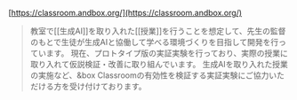 
[https://classroom.andbox.org/](https://classroom.andbox.org/)
> 教室で[[生成AI]]を取り入れた[[授業]]を行うことを想定して、先生の監督のもとで生徒が生成AIと協働して学べる環境づくりを目指して開発を行っています。
> 現在、プロトタイプ版の実証実験を行っており、実際の授業に取り入れて仮説検証・改善に取り組んでいます。
> 生成AIを取り入れた授業の実施など、&box Classroomの有効性を検証する実証実験にご協力いただける方を受け付けております。